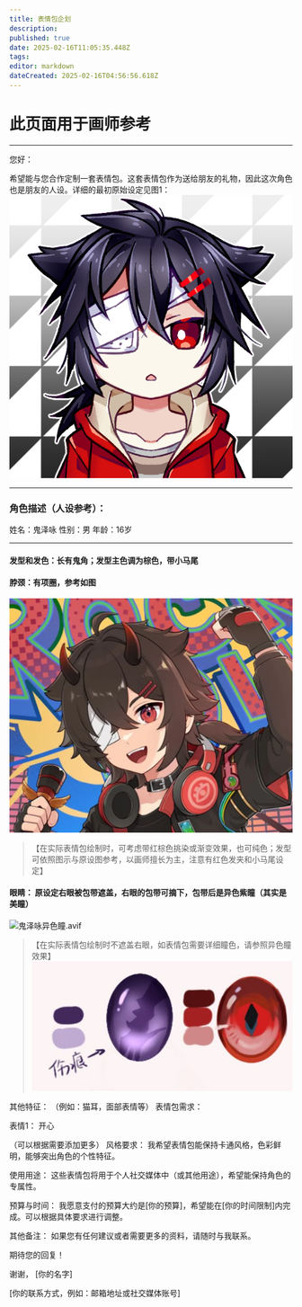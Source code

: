 ```yaml
---
title: 表情包企划
description: 
published: true
date: 2025-02-16T11:05:35.448Z
tags: 
editor: markdown
dateCreated: 2025-02-16T04:56:56.618Z
---
```


# 此页面用于画师参考
----
您好：

希望能与您合作定制一套表情包。这套表情包作为送给朋友的礼物，因此这次角色也是朋友的人设。详细的最初原始设定见图1：
![初稿头像.png](/kuizeyong/初稿头像.png)

----

### 角色描述（人设参考）：

姓名：鬼泽咏
性别：男
年龄：16岁

----
#### 发型和发色：长有鬼角；发型主色调为棕色，带小马尾
#### 脖颈：有项圈，参考如图
![鬼鬼发色设定.webp](/kuizeyong/鬼鬼发色设定.webp)
> 【在实际表情包绘制时，可考虑带红棕色挑染或渐变效果，也可纯色；发型可依照图示与原设图参考，以画师擅长为主，注意有红色发夹和小马尾设定】

#### 眼睛： 原设定右眼被包带遮盖，右眼的包带可摘下，包带后是异色紫瞳（其实是美瞳）
![鬼泽咏异色瞳.avif](/kuizeyong/鬼泽咏异色瞳.avif)
>【在实际表情包绘制时不遮盖右眼，如表情包需要详细瞳色，请参照异色瞳效果】
![瞳色设定.png](/kuizeyong/瞳色设定.png)








其他特征： （例如：猫耳，面部表情等）
表情包需求：

表情1： 开心

（可以根据需要添加更多）
风格要求：
我希望表情包能保持卡通风格，色彩鲜明，能够突出角色的个性特征。

使用用途：
这些表情包将用于个人社交媒体中（或其他用途），希望能保持角色的专属性。

预算与时间：
我愿意支付的预算大约是[你的预算]，希望能在[你的时间限制]内完成。可以根据具体要求进行调整。

其他备注：
如果您有任何建议或者需要更多的资料，请随时与我联系。

期待您的回复！

谢谢，
[你的名字]

[你的联系方式，例如：邮箱地址或社交媒体账号]

